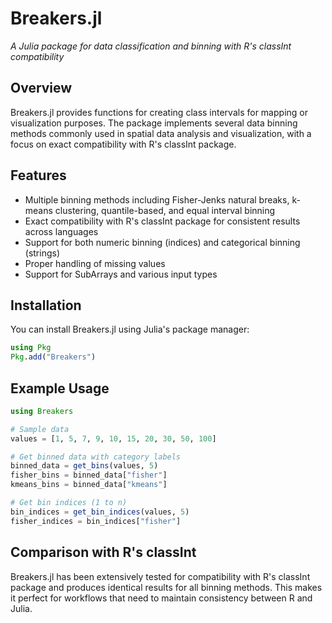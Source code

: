 # Breakers.jl

*A Julia package for data classification and binning with R's classInt compatibility*

## Overview

Breakers.jl provides functions for creating class intervals for mapping or visualization purposes. The package implements several data binning methods commonly used in spatial data analysis and visualization, with a focus on exact compatibility with R's classInt package.

## Features

- Multiple binning methods including Fisher-Jenks natural breaks, k-means clustering, quantile-based, and equal interval binning
- Exact compatibility with R's classInt package for consistent results across languages
- Support for both numeric binning (indices) and categorical binning (strings)
- Proper handling of missing values
- Support for SubArrays and various input types

## Installation

You can install Breakers.jl using Julia's package manager:

```julia
using Pkg
Pkg.add("Breakers")
```

## Example Usage

```julia
using Breakers

# Sample data
values = [1, 5, 7, 9, 10, 15, 20, 30, 50, 100]

# Get binned data with category labels
binned_data = get_bins(values, 5)
fisher_bins = binned_data["fisher"]
kmeans_bins = binned_data["kmeans"]

# Get bin indices (1 to n)
bin_indices = get_bin_indices(values, 5)
fisher_indices = bin_indices["fisher"]
```

## Comparison with R's classInt

Breakers.jl has been extensively tested for compatibility with R's classInt package and produces identical results for all binning methods. This makes it perfect for workflows that need to maintain consistency between R and Julia. 